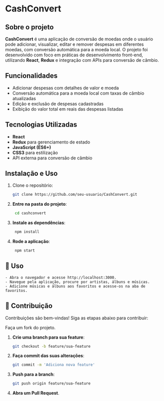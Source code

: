 # CashConvert

## Sobre o projeto

**CashConvert** é uma aplicação de conversão de moedas onde o usuário pode adicionar, visualizar, editar e remover despesas em diferentes moedas, com conversão automática para a moeda local. O projeto foi desenvolvido com foco em práticas de desenvolvimento front-end, utilizando **React**, **Redux** e integração com APIs para conversão de câmbio.

## Funcionalidades

- Adicionar despesas com detalhes de valor e moeda
- Conversão automática para a moeda local com taxas de câmbio atualizadas
- Edição e exclusão de despesas cadastradas
- Exibição do valor total em reais das despesas listadas

## Tecnologias Utilizadas

- **React**
- **Redux** para gerenciamento de estado
- **JavaScript (ES6+)**
- **CSS3** para estilização
- API externa para conversão de câmbio

## Instalação e Uso

1. Clone o repositório:
   ```bash
   git clone https://github.com/seu-usuario/CashConvert.git
2. **Entre na pasta do projeto**:
   ```sh
    cd cashconvert

3. **Instale as dependências**:
   ```sh
    npm install

4. **Rode a aplicação**:
   ```sh
    npm start

## 📌 Uso

    - Abra o navegador e acesse http://localhost:3000.
    - Navegue pela aplicação, procure por artistas, álbuns e músicas.
    - Adicione músicas e álbuns aos favoritos e acesse-os na aba de favoritos.

## 🤝 Contribuição
Contribuições são bem-vindas! Siga as etapas abaixo para contribuir:

Faça um fork do projeto.

1. **Crie uma branch para sua feature**:
    ```sh
    git checkout -b feature/sua-feature

2. **Faça commit das suas alterações**:
    ```sh
    git commit -m 'Adiciona nova feature'

3. **Push para a branch**:
    ```sh
    git push origin feature/sua-feature

4.  **Abra um Pull Request**.
